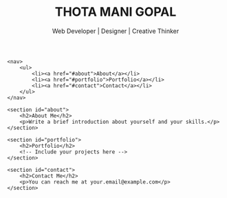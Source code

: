 <!DOCTYPE html>
<html>
<head>
    <title>THOTA MANI GOPAL - Portfolio</title>
    <link rel="stylesheet" type="text/css" href="style.css">
</head>
<body>
    <header>
        <h1>THOTA MANI GOPAL</h1>
        <p>Web Developer | Designer | Creative Thinker</p>
    </header>

    <nav>
        <ul>
            <li><a href="#about">About</a></li>
            <li><a href="#portfolio">Portfolio</a></li>
            <li><a href="#contact">Contact</a></li>
        </ul>
    </nav>

    <section id="about">
        <h2>About Me</h2>
        <p>Write a brief introduction about yourself and your skills.</p>
    </section>

    <section id="portfolio">
        <h2>Portfolio</h2>
        <!-- Include your projects here -->
    </section>

    <section id="contact">
        <h2>Contact Me</h2>
        <p>You can reach me at your.email@example.com</p>
    </section>
</body>
</html>
